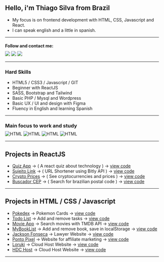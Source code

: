 ## Hello, i'm Thiago Silva from Brazil

- My focus is on frontend development with HTML, CSS, Javascript and React. 
- I can speak english and a little in spanish.

---

#### Follow and contact me:
<div style="display: inline_block; margin:-10px 0 15px 0;">
  <a href="https://www.linkedin.com/in/thiagowfer" target="_blank"><img src="https://img.shields.io/badge/LinkedIn-0077B5?style=for-the-badge&logo=linkedin&logoColor=white" target="_blank"></a>
  <a href="https://instagram.com/thiagowfer" target="_blank"><img src="https://img.shields.io/badge/-Instagram-%23E4405F?style=for-the-badge&logo=instagram&logoColor=white" target="_blank"></a>
  <a href="https://twitter.com/thiaguitofer" target="_blank"><img src="https://img.shields.io/badge/Twitter-1DA1F2?style=for-the-badge&logo=twitter&logoColor=white" target="_blank"></a>  
  
</div>

---

### Hard Skills
- HTML5 / CSS3 / Javascript / GIT 
- Beginner with ReactJS  
- SASS, Bootstrap and Tailwind
- Basic PHP / Mysql and Wordpress
- Basic UX / UI and design with Figma
- Fluency in English and learning Spanish
---

### Main focus to work and study   

<div style="display: inline_block; margin:-10px 0 15px 0;">
  <img align="center" alt="HTML" src="https://img.shields.io/badge/HTML5-E34F26?style=for-the-badge&logo=html5&logoColor=white">
  <img align="center" alt="HTML" src="https://img.shields.io/badge/CSS3-1572B6?style=for-the-badge&logo=css3&logoColor=white">
 <img align="center" alt="HTML" src="https://img.shields.io/badge/JavaScript-323330?style=for-the-badge&logo=javascript&logoColor=F7DF1E">
 <img align="center" alt="HTML" src="https://img.shields.io/badge/React-20232A?style=for-the-badge&logo=react&logoColor=61DAFB">
</div> 

---

## Projects in ReactJS

- [Quiz App](https://reacttech-quiz.vercel.app/) -> ( A react quiz about technology ) -> [view code](https://github.com/thiagowfer/react-quiz)
- [Sujeito Link](https://sujeito-link.netlify.app) -> ( URL Shortener using Bitly API ) -> [view code](https://github.com/thiagowfer/sujeitolink)
- [Crypto Prices](https://react-cryptoprices.netlify.app) -> ( See cryptocurrencies and prices ) -> [view code](https://github.com/thiagowfer/crypto-prices)
- [Buscador CEP](https://react-buscador-cep.netlify.app) -> ( Search for brazilian postal code ) -> [view code](https://github.com/thiagowfer/buscador-cep)

---

## Projects in HTML / CSS / Javascript
- [Pokedex](https://thiagowfer.github.io/pokedex) ->  Pokemon Cards  -> [view code](https://github.com/thiagowfer/pokedex)
- [Todo List](https://thiagowfer.github.io/todo-list-js/) ->  Add and remove tasks -> [view code](https://github.com/thiagowfer/todo-list-js)
- [Movie App](https://thiagowfer.github.io/movie-app/) -> Search movies with TMDB API -> [view code](https://github.com/thiagowfer/movie-app )
- [MyBookList](https://thiagowfer.github.io/mybooklist-app/) -> Add and remove book, save in localStorage -> [view code](https://github.com/thiagowfer/mybooklist-app) 
- [Jackson Fonseca](https://thiagowfer.github.io/jackson-fonseca) -> Lawyer Website  -> [view code](https://github.com/thiagowfer/jackson-fonseca )
- [Ponto Pixel](https://thiagowfer.github.io/ponto-pixel) -> Website for affiliate marketing  -> [view code](https://github.com/thiagowfer/ponto-pixel )
- [Loruki](https://ioruki.netlify.app) -> Cloud Host Website -> [view code](https://github.com/thiagowfer/loruki-website )
- [HDC Host](https://thiagowfer.github.io/hdc-host/) -> Cloud Host Website -> [view code](https://github.com/thiagowfer/hdc-host ) 

---
